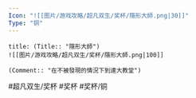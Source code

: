 ```yaml
---
Icon: "![[图片/游戏攻略/超凡双生/奖杯/隱形大師.png|30]]"
Type: "铜"
---
```

```ad-common-bronze-trophy
title: (Title:: "隱形大師")
![[图片/游戏攻略/超凡双生/奖杯/隱形大師.png|100]]

(Comment:: "在不被發現的情況下到達大教堂")
```

#超凡双生/奖杯 #奖杯 #奖杯/铜
